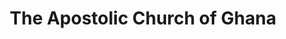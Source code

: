 ---
title: "The Apostolic Church of Ghana"
url: /accra/the-apostolic-church-of-ghana/
shop: Religion
---